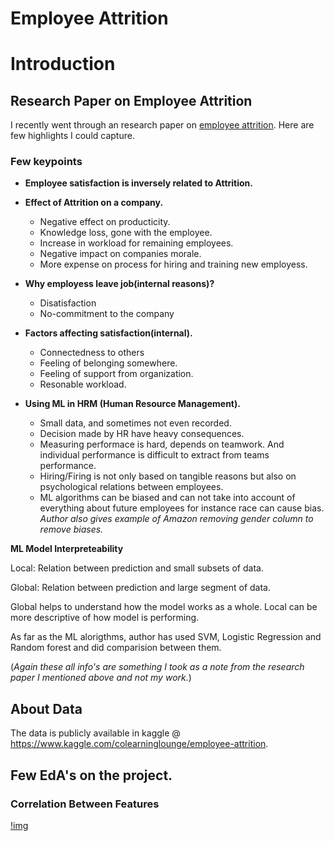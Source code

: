# Employee Attrition

# Introduction

## Research Paper on Employee Attrition

I recently went through an research paper on [employee attrition](http://kth.diva-portal.org/smash/get/diva2:1461317/FULLTEXT01.pdf). Here are few highlights I could capture. 

### Few keypoints

- **Employee satisfaction is inversely related to Attrition.**


- **Effect of Attrition on a company.**
    - Negative effect on producticity.
    - Knowledge loss, gone with the employee.
    - Increase in workload for remaining employees.
    - Negative impact on companies morale.
    - More expense on process for hiring and training new employess.
    

- **Why employess leave job(internal reasons)?**
    - Disatisfaction
    - No-commitment to the company


- **Factors affecting satisfaction(internal).**
    - Connectedness to others 
    - Feeling of belonging somewhere.
    - Feeling of support from organization.
    - Resonable workload.
    
    
- **Using ML in HRM (Human Resource Management).**
    - Small data, and sometimes not even recorded.
    - Decision made by HR have heavy consequences.
    - Measuring performace is hard, depends on teamwork. And individual performance is difficult to extract from teams performance.
    - Hiring/Firing is not only based on tangible reasons but also on psychological relations between employees.
    - ML algorithms can be biased and can not take into account of everything about future employees for instance race can cause bias. *Author also gives example of Amazon removing gender column to remove biases.*
        

**ML Model Interpreteability**

Local: Relation between prediction and small subsets of data.

Global: Relation between prediction and large segment of data. 

Global helps to understand how the model works as a whole. Local can be more descriptive of how model is performing.

As far as the ML alorigthms, author has used SVM, Logistic Regression and Random forest and did comparision between them. 

(*Again these all info's are something I took as a note from the research paper I mentioned above and not my work.*)
   
## About Data

The data is publicly available in kaggle @ https://www.kaggle.com/colearninglounge/employee-attrition.


## Few EdA's on the project.

### Correlation Between Features

[!img]()